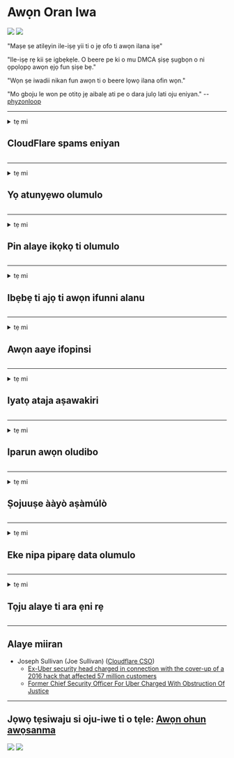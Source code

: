# Awọn Oran Iwa

![](https://codeberg.org/crimeflare/stop_cloudflare/media/branch/master/image/itsreallythatbad.jpg)
![](https://codeberg.org/crimeflare/stop_cloudflare/media/branch/master/image/telegram/c81238387627b4bfd3dcd60f56d41626.jpg)

"Maṣe ṣe atilẹyin ile-iṣẹ yii ti o jẹ ofo ti awọn ilana iṣe"

"Ile-iṣẹ rẹ kii ṣe igbẹkẹle. O beere pe ki o mu DMCA ṣiṣẹ ṣugbọn o ni ọpọlọpọ awọn ẹjọ fun ṣiṣe bẹ."

"Wọn ṣe iwadii nikan fun awọn ti o beere lọwọ ilana ofin wọn."

"Mo gboju le won pe otitọ jẹ aibalẹ ati pe o dara julọ lati oju eniyan."  -- [phyzonloop](https://twitter.com/phyzonloop)


---


<details>
<summary>tẹ mi

## CloudFlare spams eniyan
</summary>


Cloudflare n firanṣẹ awọn imeeli apamọ si awọn olumulo ti kii ṣe Cloudflare.

- Firanṣẹ imeeli nikan si awọn alabapin ti o ti wọle
- Nigbati olumulo ba sọ “da”, lẹhinna da fifiranṣẹ imeeli

O rọrun. Ṣugbọn Cloudflare ko bikita.
Cloudflare sọ pe lilo iṣẹ wọn le da gbogbo awọn apanirun tabi awọn alatako duro.
Bawo ni a ṣe le da awọsanma duro laisi ṣiṣẹ Cloudflare?


| 🖼 | 🖼 |
| --- | --- |
| ![](https://codeberg.org/crimeflare/stop_cloudflare/media/branch/master/image/cfspam01.jpg) | ![](https://codeberg.org/crimeflare/stop_cloudflare/media/branch/master/image/cfspam03.jpg) |
| ![](https://codeberg.org/crimeflare/stop_cloudflare/media/branch/master/image/cfspam02.jpg) | ![](https://codeberg.org/crimeflare/stop_cloudflare/media/branch/master/image/cfspambrittany.jpg)<br>![](https://codeberg.org/crimeflare/stop_cloudflare/media/branch/master/image/cfspamtwtr.jpg) |

</details>

---

<details>
<summary>tẹ mi

## Yọ atunyẹwo olumulo
</summary>


Awọn atunyẹwo odi ti Cloudflare censor.
Ti o ba fi ọrọ egboogi-Cloudflare sori Twitter, o ni aye lati gba idahun lati ọdọ oṣiṣẹ Cloudflare pẹlu ifiranṣẹ “Rara, kii ṣe”.
Ti o ba fi atunyẹwo odi kan sori aaye eyikeyi atunyẹwo, wọn yoo gbiyanju lati ṣe atokọ rẹ.


| 🖼 | 🖼 |
| --- | --- |
| ![](https://codeberg.org/crimeflare/stop_cloudflare/media/branch/master/image/cfcenrev_01.jpg)<br>![](https://codeberg.org/crimeflare/stop_cloudflare/media/branch/master/image/cfcenrev_02.jpg) | ![](https://codeberg.org/crimeflare/stop_cloudflare/media/branch/master/image/cfcenrev_03.jpg) |

</details>

---

<details>
<summary>tẹ mi

## Pin alaye ikọkọ ti olumulo
</summary>


Cloudflare ni iṣoro ipọnju nla kan.
Cloudflare pin alaye ti ara ẹni ti awọn ti o kerora nipa awọn aaye ti o gbalejo.
Nigbakan wọn beere lọwọ rẹ lati pese ID otitọ rẹ.
Ti o ko ba fẹ lati ni ipọnju, ni ikọlu, swati tabi pa, o dara ki o jinna si awọn oju opo wẹẹbu Cloudflared.


| 🖼 | 🖼 |
| --- | --- |
| ![](https://codeberg.org/crimeflare/stop_cloudflare/media/branch/master/image/cfdox_what.jpg) | ![](https://codeberg.org/crimeflare/stop_cloudflare/media/branch/master/image/cfdox_swat.jpg) |
| ![](https://codeberg.org/crimeflare/stop_cloudflare/media/branch/master/image/cfdox_kill.jpg) | ![](https://codeberg.org/crimeflare/stop_cloudflare/media/branch/master/image/cfdox_threat.jpg) |
| ![](https://codeberg.org/crimeflare/stop_cloudflare/media/branch/master/image/cfdox_dox.jpg) | ![](https://codeberg.org/crimeflare/stop_cloudflare/media/branch/master/image/cfdox_ex1.jpg)<br>![](https://codeberg.org/crimeflare/stop_cloudflare/media/branch/master/image/cfdox_ex2.jpg) |

</details>

---

<details>
<summary>tẹ mi

## Ibẹbẹ ti ajọ ti awọn ifunni alanu
</summary>


CloudFlare n beere fun awọn ẹbun alanu.
O jẹ ohun ibanujẹ pupọ pe ile-iṣẹ Amẹrika yoo beere fun ifẹ lẹgbẹẹ awọn ẹgbẹ ti kii ṣe èrè ti o ni awọn idi to dara.
Ti o ba fẹran didena eniyan tabi jafara akoko awọn eniyan miiran, o le fẹ lati paṣẹ diẹ ninu awọn pizzas fun awọn oṣiṣẹ Cloudflare.


![](https://codeberg.org/crimeflare/stop_cloudflare/media/branch/master/image/cfdonate.jpg)

</details>

---

<details>
<summary>tẹ mi

## Awọn aaye ifopinsi
</summary>


Kini iwọ yoo ṣe ti aaye rẹ ba lọ silẹ lojiji?
Awọn iroyin wa ti Cloudflare n paarẹ iṣeto olumulo tabi iṣẹ idaduro laisi ikilọ eyikeyi, ni ipalọlọ.
A daba pe ki o wa olupese ti o dara julọ.

![](https://codeberg.org/crimeflare/stop_cloudflare/media/branch/master/image/cftmnt.jpg)

</details>

---

<details>
<summary>tẹ mi

## Iyatọ ataja aṣawakiri
</summary>


CloudFlare n fun itọju ti o dara ju fun awọn ti nlo Firefox lakoko ti o funni ni itọju ọta si awọn olumulo ti kii-Ṣawakiri-Tor lori Tor.
Awọn olumulo Tor ti ẹtọ ti o kọ lati ṣiṣẹ JavaScript ti kii ṣe ọfẹ tun gba itọju ọta.
Aidogba iraye si yii jẹ ilokulo didoju nẹtiwọọki ati ilokulo agbara kan.

![](https://codeberg.org/crimeflare/stop_cloudflare/media/branch/master/image/browdifftbcx.gif)

- Osi: Tor Browser, Ọtun: Chrome. Adirẹsi IP kanna.

![](https://codeberg.org/crimeflare/stop_cloudflare/media/branch/master/image/browserdiff.jpg)

- Osi: Alaabo Javascript Tor Browser, Ti Ṣiṣẹ Kuki
- Ọtun: Ti mu JavaScript ṣiṣẹ, Alaabo kukisi

![](https://codeberg.org/crimeflare/stop_cloudflare/media/branch/master/image/cfsiryoublocked.jpg)

- QuteBrowser (aṣàwákiri kekere) laisi Tor (Clearnet IP)

![](https://codeberg.org/crimeflare/stop_cloudflare/media/branch/master/image/lynx_cloudflare.gif)

- Lynx


| ***Burausa*** | ***Itoju iraye*** |
| --- | --- |
| Tor Browser (Javascript ṣiṣẹ) | wiwọle laaye |
| Firefox (Javascript ṣiṣẹ) | wiwọle degraded |
| Chromium (Javascript ṣiṣẹ) | wiwọle degraded |
| Chromium or Firefox (Alaabo Javascript) | ti kọ iraye si |
| Chromium or Firefox (Kukisi alaabo) | ti kọ iraye si |
| QuteBrowser | ti kọ iraye si |
| lynx | ti kọ iraye si |
| w3m | ti kọ iraye si |
| wget | ti kọ iraye si |


Kilode ti o ko lo bọtini Audio lati yanju ipenija irọrun?

Bẹẹni, bọtini bọtini ohun wa, ṣugbọn nigbagbogbo ko ṣiṣẹ lori Tor.
Iwọ yoo gba ifiranṣẹ yii nigbati o tẹ:

```
Gbiyanju lẹẹkansi nigbamii
Kọmputa rẹ tabi nẹtiwọọki le jẹ fifiranṣẹ awọn ibeere adaṣe.
Lati daabobo awọn olumulo wa, a ko le ṣe ilana ibeere rẹ ni bayi.
Fun awọn alaye diẹ sii ṣabẹwo si oju-iwe iranlọwọ wa
```

</details>

---

<details>
<summary>tẹ mi

## Iparun awọn oludibo
</summary>


Awọn oludibo ni awọn ipinlẹ AMẸRIKA forukọsilẹ lati dibo nikẹhin nipasẹ oju opo wẹẹbu ti akọwe ipinlẹ ni ipinlẹ ibugbe wọn.
Awọn ọfiisi akọwe ijọba ti ijọba ijọba ijọba ijọba ijọba Republikani ṣe ifilọlẹ nipasẹ oludibo nipasẹ titọ oju opo wẹẹbu ti akọwe ilu nipasẹ Cloudflare.
Itọju awọsanma Cloudflare ti awọn olumulo Tor, ipo MITM rẹ bi aaye kariaye ti iwo-kakiri, ati ipa ipa ibajẹ rẹ lapapọ jẹ ki awọn oludibo ti o nireti lọra lati forukọsilẹ.
Awọn ominira ni pataki ṣọ lati faramọ aṣiri.
Awọn fọọmu iforukọsilẹ oludibo gba alaye ti o ni ifura nipa igbẹkẹle iṣelu ti oludibo, adirẹsi ti ara ẹni ti ara ẹni, nọmba aabo awujọ, ati ọjọ ibi.
Pupọ awọn ipinlẹ nikan ṣe ipin kan ti alaye yẹn ni gbogbogbo wa, ṣugbọn Cloudflare wo gbogbo alaye yẹn nigbati ẹnikan ba forukọsilẹ lati dibo.

Akiyesi pe iforukọsilẹ iwe ko ni yika Cloudflare nitori akọwe ti awọn oṣiṣẹ oṣiṣẹ titẹsi data ipinlẹ yoo ṣee lo oju opo wẹẹbu Cloudflare lati tẹ data sii.

| 🖼 | 🖼 |
| --- | --- |
| ![](https://codeberg.org/crimeflare/stop_cloudflare/media/branch/master/image/cfvotm_01.jpg) | ![](https://codeberg.org/crimeflare/stop_cloudflare/media/branch/master/image/cfvotm_02.jpg) |

- Change.org jẹ oju opo wẹẹbu olokiki fun ikojọpọ awọn ibo ati ṣe igbese.
“eniyan nibi gbogbo n bẹrẹ awọn kampeeni, koriya awọn olufowosi, ati ṣiṣẹ pẹlu awọn oluṣe ipinnu lati ṣe awakọ awọn iṣeduro.”
Laanu, ọpọlọpọ eniyan ko le wo change.org rara nitori iyọda ibinu Cloudflare.
Wọn ti ni idiwọ lati buwolu iwe ẹbẹ, nitorinaa yọọ wọn kuro ninu ilana ijọba tiwantiwa.
Lilo pẹpẹ ti kii ṣe awọsanma miiran bii OpenPetition ṣe iranlọwọ atunse iṣoro naa.

| 🖼 | 🖼 |
| --- | --- |
| ![](https://codeberg.org/crimeflare/stop_cloudflare/media/branch/master/image/changeorgasn.jpg) | ![](https://codeberg.org/crimeflare/stop_cloudflare/media/branch/master/image/changeorgtor.jpg) |

- Cloudflare's "Athenian Project" nfunni ni aabo ipele-iṣẹ iṣowo ọfẹ si awọn aaye ayelujara idibo ati ti agbegbe.
Wọn sọ pe “awọn olugbe wọn le wọle si alaye idibo ati iforukọsilẹ awọn oludibo” ṣugbọn eyi jẹ irọ nitori ọpọlọpọ eniyan ko kan le lọ kiri lori aaye naa rara.

</details>

---

<details>
<summary>tẹ mi

## Ṣojuuṣe ààyò aṣàmúlò
</summary>


Ti o ba jade kuro ni nkan, o nireti pe o ko gba imeeli kankan nipa rẹ.
Cloudflare foju ayanfẹ ti olumulo ati pin data pẹlu awọn ile-iṣẹ ẹnikẹta laisi igbanilaaye alabara.
Ti o ba nlo ero ọfẹ wọn, nigbamiran wọn fi imeeli ranṣẹ si ọ ni ibeere lati ra ṣiṣe alabapin oṣooṣu.

![](https://codeberg.org/crimeflare/stop_cloudflare/media/branch/master/image/cfviopl_tp.jpg)

</details>

---

<details>
<summary>tẹ mi

## Eke nipa piparẹ data olumulo
</summary>


Gẹgẹbi bulọọgi alabara awọsanma-atijọ yii, Cloudflare n parọ nipa piparẹ awọn iroyin.
Lọwọlọwọ, ọpọlọpọ awọn ile-iṣẹ tọju data rẹ lẹhin ti o ti pa tabi yọ akọọlẹ rẹ kuro.
Pupọ ninu awọn ile-iṣẹ ti o dara ṣe mẹnuba nipa rẹ ninu ilana aṣiri wọn.
Awọsanma? Rara.

```
2019-08-05 CloudFlare ranṣẹ si mi pe wọn fẹ yọ akọọlẹ mi kuro.
2019-10-02 Mo gba imeeli lati CloudFlare "nitori alabara ni mi"
```

Cloudflare ko mọ nipa ọrọ “yọkuro”.
Ti o ba yọkuro gaan, kilode ti alabara atijọ yii ni imeeli?
O tun mẹnuba pe ilana aṣiri Cloudflare ko darukọ nipa rẹ.

```
Eto imulo aṣiri tuntun wọn ko ṣe darukọ eyikeyi data idaduro fun ọdun kan.
```

![](https://codeberg.org/crimeflare/stop_cloudflare/media/branch/master/image/cfviopl_notdel.jpg)

Bawo ni o ṣe le gbẹkẹle Cloudflare ti ilana aṣiri wọn jẹ IKU?

- [O ju ọdun kan lọ lati igba ti Mo fagile iroyin Cloudflare mi](https://shkspr.mobi/blog/2020/09/dont-trust-cloudflare-with-your-personal-data/)

</details>

---

<details>
<summary>tẹ mi

## Tọju alaye ti ara ẹni rẹ
</summary>


Npaarẹ akọọlẹ Cloudflare jẹ ipele lile.

```
Fi tikẹti atilẹyin silẹ nipa lilo ẹka "Akọọlẹ",
ati beere piparẹ iroyin ninu ara ifiranṣẹ naa.
O ko gbọdọ ni awọn ibugbe tabi awọn kaadi kirẹditi ti o so mọ akọọlẹ rẹ ṣaaju bibere piparẹ.
```

Iwọ yoo gba imeeli ijẹrisi yii.

![](https://codeberg.org/crimeflare/stop_cloudflare/media/branch/master/image/cf_deleteandkeep.jpg)

"A ti bẹrẹ lati ṣe ibere ibeere piparẹ rẹ" ṣugbọn "A yoo tẹsiwaju lati tọju alaye ti ara ẹni rẹ".

Njẹ o le “gbẹkẹle” eyi?


- Bii o ṣe le fagile akọọlẹ Cloudflare rẹ

1. Wọle si Dasibodu Cloudflare rẹ.
2. Pa gbogbo awọn agbegbe rẹ (awọn ibugbe) kuro lati inu dasibodu rẹ.
3. Tẹ ọna asopọ atilẹyin.
4. Fi tiketi tuntun ranṣẹ. Sọ fun wọn pe o fẹ pa akọọlẹ rẹ.
5. Duro fun ọpọlọpọ awọn ọjọ.
6. Oṣiṣẹ awọsanma yoo beere fun idaniloju rẹ ati idi ti o fi pinnu lati lọ kuro ni Cloudflare.
7. Fi esi ranṣẹ lẹẹkansii.
8. Duro fun ọpọlọpọ awọn ọjọ.
9. Iwọ yoo gba ifiranṣẹ kan: A ti parẹ akọọlẹ rẹ ni ifijišẹ


</details>

---

## Alaye miiran

- Joseph Sullivan (Joe Sullivan) ([Cloudflare CSO](https://twitter.com/eastdakota/status/1296522269313785862))
  - [Ex-Uber security head charged in connection with the cover-up of a 2016 hack that affected 57 million customers](https://www.businessinsider.com/uber-data-hack-security-head-joe-sullivan-charged-cover-up-2020-8)
  - [Former Chief Security Officer For Uber Charged With Obstruction Of Justice](https://www.justice.gov/usao-ndca/pr/former-chief-security-officer-uber-charged-obstruction-justice)


---


## Jọwọ tẹsiwaju si oju-iwe ti o tẹle:   [Awọn ohun awọsanma](../PEOPLE.md)

![](https://codeberg.org/crimeflare/stop_cloudflare/media/branch/master/image/freemoldybread.jpg)
![](https://codeberg.org/crimeflare/stop_cloudflare/media/branch/master/image/cfisnotanoption.jpg)
